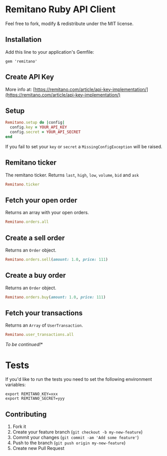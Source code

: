 # Remitano Ruby API Client

Feel free to fork, modify & redistribute under the MIT license.

## Installation

Add this line to your application's Gemfile:

    gem 'remitano'

## Create API Key

More info at: [https://remitano.com/article/api-key-implementation/](https://remitano.com/article/api-key-implementation/)

## Setup

```ruby
Remitano.setup do |config|
  config.key = YOUR_API_KEY
  config.secret = YOUR_API_SECRET
end
```

If you fail to set your `key` or `secret` a `MissingConfigException`
will be raised.

## Remitano ticker

The remitano ticker. Returns `last`, `high`, `low`, `volume`, `bid` and `ask`

```ruby
Remitano.ticker
```

## Fetch your open order

Returns an array with your open orders.

```ruby
Remitano.orders.all
```

## Create a sell order

Returns an `Order` object.

```ruby
Remitano.orders.sell(amount: 1.0, price: 111)
```

## Create a buy order

Returns an `Order` object.

```ruby
Remitano.orders.buy(amount: 1.0, price: 111)
```

## Fetch your transactions

Returns an `Array` of `UserTransaction`.

```ruby
Remitano.user_transactions.all
```

*To be continued!**

# Tests

If you'd like to run the tests you need to set the following environment variables:

```
export REMITANO_KEY=xxx
export REMITANO_SECRET=yyy
```

## Contributing

1. Fork it
2. Create your feature branch (`git checkout -b
my-new-feature`)
3. Commit your changes (`git commit -am 'Add some feature'`)
4. Push to the branch (`git push origin my-new-feature`)
5. Create new Pull Request
